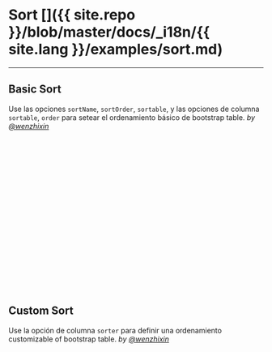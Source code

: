 # Sort []({{ site.repo }}/blob/master/docs/_i18n/{{ site.lang }}/examples/sort.md)

---

## Basic Sort

Use las opciones `sortName`, `sortOrder`, `sortable`, y las opciones de columna `sortable`, `order` para setear el ordenamiento básico de bootstrap table. _by [@wenzhixin](https://github.com/wenzhixin)_

<iframe width="100%" height="300" data-src="http://jsfiddle.net/wenyi/e3nk137y/18/embedded/html,result" allowfullscreen="allowfullscreen" frameborder="0"></iframe>

## Custom Sort

Use la opción de columna `sorter` para definir una ordenamiento customizable of bootstrap table. _by [@wenzhixin](https://github.com/wenzhixin)_

<iframe width="100%" height="300" data-src="http://jsfiddle.net/wenyi/e3nk137y/19/embedded/html,js,result" allowfullscreen="allowfullscreen" frameborder="0"></iframe>